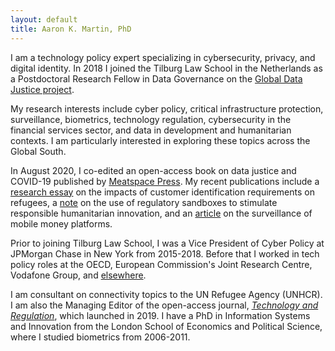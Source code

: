 ```yaml
---
layout: default
title: Aaron K. Martin, PhD
---
```


I am a technology policy expert specializing in cybersecurity, privacy, and digital identity. In 2018 I joined the Tilburg Law School in the Netherlands as a Postdoctoral Research Fellow in Data Governance on the [Global Data Justice project](https://globaldatajustice.org).

My research interests include cyber policy, critical infrastructure protection, surveillance, biometrics, technology regulation, cybersecurity in the financial services sector, and data in development and humanitarian contexts. I am particularly interested in exploring these topics across the Global South.

In August 2020, I co-edited an open-access book on data justice and COVID-19 published by [Meatspace Press](https://meatspacepress.com). My recent publications include a [research essay](https://doi.org/10.1080/02681102.2020.1811943) on the impacts of customer identification requirements on refugees, a [note](https://doi.org/10.1111/1758-5899.12729) on the use of regulatory sandboxes to stimulate responsible humanitarian innovation, and an [article](https://doi.org/10.24908/ss.v17i1/2.12924) on the surveillance of mobile money platforms.

Prior to joining Tilburg Law School, I was a Vice President of Cyber Policy at JPMorgan Chase in New York from 2015-2018. Before that I worked in tech policy roles at the OECD, European Commission's Joint Research Centre, Vodafone Group, and [elsewhere](http://sixfouronea.net/professional-history/).

I am consultant on connectivity topics to the UN Refugee Agency (UNHCR). I am also the Managing Editor of the open-access journal, [_Technology and Regulation_](http://techreg.org), which launched in 2019. I have a PhD in Information Systems and Innovation from the London School of Economics and Political Science, where I studied biometrics from 2006-2011.
